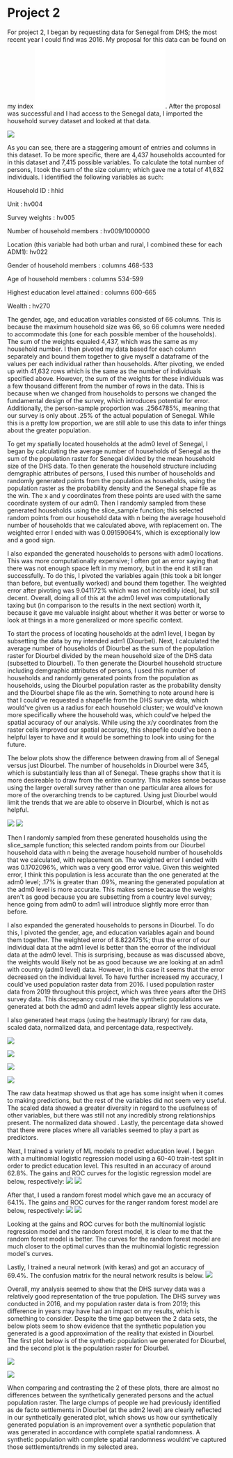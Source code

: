 # Project 2

For project 2, I began by requesting data for Senegal from DHS; the most recent year I could find was 2016. My proposal for this data can be found on my index ![here](ProjectProposal2.md). 
After the proposal was successful and I had access to the Senegal data, I imported the household survey dataset and looked at that data.

![](variables.png)

As you can see, there are a staggering amount of entries and columns in this dataset. To be more specific, there are 4,437 households accounted for in this dataset and 7,415 possible variables. To calculate the total number of persons, I took the sum of the size column; which gave me a total of 41,632 individuals. I identified the following variables as such:

Household ID : hhid

Unit : hv004

Survey weights : hv005

Number of household members : hv009/1000000

Location (this variable had both urban and rural, I combined these for each ADM1): hv022

Gender of household members : columns 468-533

Age of household members : columns 534-599

Highest education level attained : columns 600-665

Wealth : hv270

The gender, age, and education variables consisted of 66 columns. This is because the maximum household size was 66, so 66 columns were needed to accommodate this (one for each possible member of the households). The sum of the weights equaled 4,437, which was the same as my household number. I then pivoted my data based for each column separately and bound them together to give myself a dataframe of the values per each individual rather than households. After pivoting, we ended up with 41,632 rows which is the same as the number of individuals specified above. However, the sum of the weights for these individuals was a few thousand different from the number of rows in the data. This is because when we changed from households to persons we changed the fundamental design of the survey, which introduces potential for error. Additionally, the person-sample proportion was .2564785%, meaning that our survey is only about .25% of the actual population of Senegal. While this is a pretty low proportion, we are still able to use this data to infer things about the greater population. 

To get my spatially located households at the adm0 level of Senegal, I began by calculating the average number of households of Senegal as the sum of the population raster for Senegal divided by the mean household size of the DHS data. To then generate the household structure including demgraphic attributes of persons, I used this number of households and randomly generated points from the population as households, using the population raster as the probability density and the Senegal shape file as the win. The x and y coordinates from these points are used with the same coordinate system of our adm0. Then I randomly sampled from these generated households using the slice_sample function; this selected random points from our household data with n being the average household number of households that we calculated above, with replacement on. The weighted error I ended with was 0.09159064%, which is exceptionally low and a good sign.

I also expanded the generated households to persons with adm0 locations. This was more computationally expensive; I often got an error saying that there was not enough space left in my memory, but in the end it still ran successfully. To do this, I pivoted the variables again (this took a bit longer than before, but eventually worked) and bound them together. The weighted error after pivoting was 9.041172% which was not incredibly ideal, but still decent. Overall, doing all of this at the adm0 level was computationally taxing but (in comparison to the results in the next section) worth it, because it gave me valuable insight about whether it was better or worse to look at things in a more generalized or more specific context. 

To start the process of locating households at the adm1 level, I began by subsetting the data by my intended adm1 (Diourbel). Next, I calculated the average number of households of Diourbel as the sum of the population raster for Diourbel divided by the mean household size of the DHS data (subsetted to Diourbel). To then generate the Diourbel household structure including demgraphic attributes of persons, I used this number of households and randomly generated points from the population as households, using the Diourbel population raster as the probability density and the Diourbel shape file as the win. Something to note around here is that I could've requested a shapefile from the DHS survye data, which would've given us a radius for each household cluster; we would've known more specifically where the household was, which could've helped the spatial accuracy of our analysis. While using the x/y coordinates from the raster cells improved our spatial accuracy, this shapefile could've been a helpful layer to have and it would be something to look into using for the future.

The below plots show the difference between drawing from all of Senegal versus just Diourbel. The number of households in Diourbel were 345, which is substantially less than all of Senegal. These graphs show that it is more desireable to draw from the entire country. This makes sense because using the larger overall survey rather than one particular area allows for more of the overarching trends to be captured. Using just Diourbel would limit the trends that we are able to observe in Diourbel, which is not as helpful.

![](diourbel_hhs) ![](diourbel_sampP)

Then I randomly sampled from these generated households using the slice_sample function; this selected random points from our Diourbel household data with n being the average household number of households that we calculated, with replacement on. The weighted error I ended with was 0.1702096%, which was a very good error value. Given this weighted error, I think this population is less accurate than the one generated at the adm0 level; .17% is greater than .09%, meaning the generated population at the adm0 level is more accurate. This makes sense because the weights aren't as good because you are subsetting from a country level survey; hence going from adm0 to adm1 will introduce slightly more error than before. 

I also expanded the generated households to persons in Diourbel. To do this, I pivoted the gender, age, and education variables again and bound them together. The weighted error of 8.822475%; thus the error of our individual data at the adm1 level is better than the eorror of the individual data at the adm0 level. This is surprising, because as was discussed above, the weights would likely not be as good because we are looking at an adm1 with country (adm0 level) data. However, in this case it seems that the error decreased on the individual level. To have further increased my accuracy, I could've used population raster data from 2016. I used population raster data from 2019 throughout this project, which was three years after the DHS survey data. This discrepancy could make the synthetic populations we generated at both the adm0 and adm1 levels appear slightly less accurate.

I also generated heat maps (using the heatmaply library) for raw data, scaled data, normalized data, and percentage data, respectively. 

![](raw.png)

![](scale.png)

![](normal.png)

![](percent.png)

The raw data heatmap showed us that age has some insight when it comes to making predictions, but the rest of the variables did not seem very useful. The scaled data showed a greater diversity in regard to the usefulness of other variables, but there was still not any incredibly strong relationships present. The normalized data showed . Lastly, the percentage data showed that there were places where all variables seemed to play a part as predictors.

Next, I trained a variety of ML models to predict education level. I began with a multinomial logistic regression model using a 60-40 train-test split in order to predict education level. This resulted in an accuracy of around 62.8%. The gains and ROC curves for the logistic regression model are below, respectively:
![](gain_m.png) ![](roc_m.png)

After that, I used a random forest model which gave me an accuracy of 64.1%. The gains and ROC curves for the ranger random forest model are below, respectively:
![](gain.png) ![](roc.png)

Looking at the gains and ROC curves for both the multinomial logistic regression model and the random forest model, it is clear to me that the random forest model is better. The curves for the random forest model are much closer to the optimal curves than the multinomial logistic regression model's curves.

Lastly, I trained a neural network (with keras) and got an accuracy of 69.4%. The confusion matrix for the neural network results is below.
![](neural_net_result.png)

Overall, my analysis seemed to show that the DHS survey data was a relatively good representation of the true population. The DHS survey was conducted in 2016, and my population raster data is from 2019; this difference in years may have had an impact on my results, which is something to consider. Despite the time gap between the 2 data sets, the below plots seem to show evidence that the synthetic population you generated is a good approximation of the reality that existed in Diourbel. The first plot below is of the synthetic population we generated for Diourbel, and the second plot is the population raster for Diourbel.

![](diourbel_1.png)

![](diourbel_2.png)

When comparing and contrasting the 2 of these plots, there are almost no differences between the synthetically generated persons and the actual population raster. The large clumps of people we had previously identified as de facto settlements in Diourbel (at the adm2 level) are clearly reflected in our synthetically generated plot, which shows us how our synthetically generated population is an improvement over a synthetic population that was generated in accordance with complete spatial randomness. A synthetic population with complete spatial randomness wouldnt've captured those settlements/trends in my selected area.
